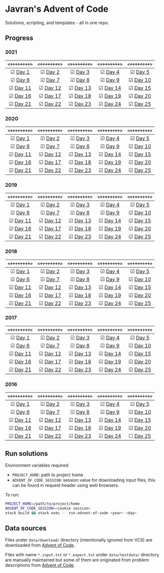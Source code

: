 # Javran's Advent of Code

Solutions, scripting, and templates - all in one repo.

## Progress

[//]: # (how to comment in MD: https://stackoverflow.com/a/20885980/315302)
[//]: # (PROGRESS_AUTOGEN_BEGIN)

### 2021

| `<++++++++>` | `<++++++++>` | `<++++++++>` | `<++++++++>` | `<++++++++>` |
| :-: | :-: | :-: | :-: | :-: |
| ☑ [Day 1](src/Javran/AdventOfCode/Y2021/Day1.hs) | ☑ [Day 2](src/Javran/AdventOfCode/Y2021/Day2.hs) | ☑ [Day 3](src/Javran/AdventOfCode/Y2021/Day3.hs) | ☑ [Day 4](src/Javran/AdventOfCode/Y2021/Day4.hs) | ☑ [Day 5](src/Javran/AdventOfCode/Y2021/Day5.hs) |
| ☑ [Day 6](src/Javran/AdventOfCode/Y2021/Day6.hs) | ☑ [Day 7](src/Javran/AdventOfCode/Y2021/Day7.hs) | ☑ [Day 8](src/Javran/AdventOfCode/Y2021/Day8.hs) | ☑ [Day 9](src/Javran/AdventOfCode/Y2021/Day9.hs) | ☑ [Day 10](src/Javran/AdventOfCode/Y2021/Day10.hs) |
| ☑ [Day 11](src/Javran/AdventOfCode/Y2021/Day11.hs) | ☑ [Day 12](src/Javran/AdventOfCode/Y2021/Day12.hs) | ☑ [Day 13](src/Javran/AdventOfCode/Y2021/Day13.hs) | ☑ [Day 14](src/Javran/AdventOfCode/Y2021/Day14.hs) | ☑ [Day 15](src/Javran/AdventOfCode/Y2021/Day15.hs) |
| ☑ [Day 16](src/Javran/AdventOfCode/Y2021/Day16.hs) | ☑ [Day 17](src/Javran/AdventOfCode/Y2021/Day17.hs) | ☑ [Day 18](src/Javran/AdventOfCode/Y2021/Day18.hs) | ☑ [Day 19](src/Javran/AdventOfCode/Y2021/Day19.hs) | ☑ [Day 20](src/Javran/AdventOfCode/Y2021/Day20.hs) |
| ☑ [Day 21](src/Javran/AdventOfCode/Y2021/Day21.hs) | ☑ [Day 22](src/Javran/AdventOfCode/Y2021/Day22.hs) | ☑ [Day 23](src/Javran/AdventOfCode/Y2021/Day23.hs) | ☑ [Day 24](src/Javran/AdventOfCode/Y2021/Day24.hs) | ☑ [Day 25](src/Javran/AdventOfCode/Y2021/Day25.hs) |

### 2020

| `<++++++++>` | `<++++++++>` | `<++++++++>` | `<++++++++>` | `<++++++++>` |
| :-: | :-: | :-: | :-: | :-: |
| ☑ [Day 1](src/Javran/AdventOfCode/Y2020/Day1.hs) | ☑ [Day 2](src/Javran/AdventOfCode/Y2020/Day2.hs) | ☑ [Day 3](src/Javran/AdventOfCode/Y2020/Day3.hs) | ☑ [Day 4](src/Javran/AdventOfCode/Y2020/Day4.hs) | ☑ [Day 5](src/Javran/AdventOfCode/Y2020/Day5.hs) |
| ☑ [Day 6](src/Javran/AdventOfCode/Y2020/Day6.hs) | ☑ [Day 7](src/Javran/AdventOfCode/Y2020/Day7.hs) | ☑ [Day 8](src/Javran/AdventOfCode/Y2020/Day8.hs) | ☑ [Day 9](src/Javran/AdventOfCode/Y2020/Day9.hs) | ☑ [Day 10](src/Javran/AdventOfCode/Y2020/Day10.hs) |
| ☑ [Day 11](src/Javran/AdventOfCode/Y2020/Day11.hs) | ☑ [Day 12](src/Javran/AdventOfCode/Y2020/Day12.hs) | ☑ [Day 13](src/Javran/AdventOfCode/Y2020/Day13.hs) | ☑ [Day 14](src/Javran/AdventOfCode/Y2020/Day14.hs) | ☑ [Day 15](src/Javran/AdventOfCode/Y2020/Day15.hs) |
| ☑ [Day 16](src/Javran/AdventOfCode/Y2020/Day16.hs) | ☑ [Day 17](src/Javran/AdventOfCode/Y2020/Day17.hs) | ☑ [Day 18](src/Javran/AdventOfCode/Y2020/Day18.hs) | ☑ [Day 19](src/Javran/AdventOfCode/Y2020/Day19.hs) | ☑ [Day 20](src/Javran/AdventOfCode/Y2020/Day20.hs) |
| ☑ [Day 21](src/Javran/AdventOfCode/Y2020/Day21.hs) | ☑ [Day 22](src/Javran/AdventOfCode/Y2020/Day22.hs) | ☑ [Day 23](src/Javran/AdventOfCode/Y2020/Day23.hs) | ☑ [Day 24](src/Javran/AdventOfCode/Y2020/Day24.hs) | ☑ [Day 25](src/Javran/AdventOfCode/Y2020/Day25.hs) |

### 2019

| `<++++++++>` | `<++++++++>` | `<++++++++>` | `<++++++++>` | `<++++++++>` |
| :-: | :-: | :-: | :-: | :-: |
| ☑ [Day 1](src/Javran/AdventOfCode/Y2019/Day1.hs) | ☑ [Day 2](src/Javran/AdventOfCode/Y2019/Day2.hs) | ☑ [Day 3](src/Javran/AdventOfCode/Y2019/Day3.hs) | ☑ [Day 4](src/Javran/AdventOfCode/Y2019/Day4.hs) | ☑ [Day 5](src/Javran/AdventOfCode/Y2019/Day5.hs) |
| ☑ [Day 6](src/Javran/AdventOfCode/Y2019/Day6.hs) | ☑ [Day 7](src/Javran/AdventOfCode/Y2019/Day7.hs) | ☑ [Day 8](src/Javran/AdventOfCode/Y2019/Day8.hs) | ☑ [Day 9](src/Javran/AdventOfCode/Y2019/Day9.hs) | ☑ [Day 10](src/Javran/AdventOfCode/Y2019/Day10.hs) |
| ☑ [Day 11](src/Javran/AdventOfCode/Y2019/Day11.hs) | ☑ [Day 12](src/Javran/AdventOfCode/Y2019/Day12.hs) | ☑ [Day 13](src/Javran/AdventOfCode/Y2019/Day13.hs) | ☑ [Day 14](src/Javran/AdventOfCode/Y2019/Day14.hs) | ☑ [Day 15](src/Javran/AdventOfCode/Y2019/Day15.hs) |
| ☑ [Day 16](src/Javran/AdventOfCode/Y2019/Day16.hs) | ☑ [Day 17](src/Javran/AdventOfCode/Y2019/Day17.hs) | ☑ [Day 18](src/Javran/AdventOfCode/Y2019/Day18.hs) | ☑ [Day 19](src/Javran/AdventOfCode/Y2019/Day19.hs) | ☑ [Day 20](src/Javran/AdventOfCode/Y2019/Day20.hs) |
| ☑ [Day 21](src/Javran/AdventOfCode/Y2019/Day21.hs) | ☑ [Day 22](src/Javran/AdventOfCode/Y2019/Day22.hs) | ☑ [Day 23](src/Javran/AdventOfCode/Y2019/Day23.hs) | ☑ [Day 24](src/Javran/AdventOfCode/Y2019/Day24.hs) | ☑ [Day 25](src/Javran/AdventOfCode/Y2019/Day25.hs) |

### 2018

| `<++++++++>` | `<++++++++>` | `<++++++++>` | `<++++++++>` | `<++++++++>` |
| :-: | :-: | :-: | :-: | :-: |
| ☑ [Day 1](src/Javran/AdventOfCode/Y2018/Day1.hs) | ☑ [Day 2](src/Javran/AdventOfCode/Y2018/Day2.hs) | ☑ [Day 3](src/Javran/AdventOfCode/Y2018/Day3.hs) | ☑ [Day 4](src/Javran/AdventOfCode/Y2018/Day4.hs) | ☑ [Day 5](src/Javran/AdventOfCode/Y2018/Day5.hs) |
| ☑ [Day 6](src/Javran/AdventOfCode/Y2018/Day6.hs) | ☑ [Day 7](src/Javran/AdventOfCode/Y2018/Day7.hs) | ☑ [Day 8](src/Javran/AdventOfCode/Y2018/Day8.hs) | ☑ [Day 9](src/Javran/AdventOfCode/Y2018/Day9.hs) | ☑ [Day 10](src/Javran/AdventOfCode/Y2018/Day10.hs) |
| ☑ [Day 11](src/Javran/AdventOfCode/Y2018/Day11.hs) | ☑ [Day 12](src/Javran/AdventOfCode/Y2018/Day12.hs) | ☑ [Day 13](src/Javran/AdventOfCode/Y2018/Day13.hs) | ☑ [Day 14](src/Javran/AdventOfCode/Y2018/Day14.hs) | ☑ [Day 15](src/Javran/AdventOfCode/Y2018/Day15.hs) |
| ☑ [Day 16](src/Javran/AdventOfCode/Y2018/Day16.hs) | ☑ [Day 17](src/Javran/AdventOfCode/Y2018/Day17.hs) | ☑ [Day 18](src/Javran/AdventOfCode/Y2018/Day18.hs) | ☑ [Day 19](src/Javran/AdventOfCode/Y2018/Day19.hs) | ☑ [Day 20](src/Javran/AdventOfCode/Y2018/Day20.hs) |
| ☑ [Day 21](src/Javran/AdventOfCode/Y2018/Day21.hs) | ☑ [Day 22](src/Javran/AdventOfCode/Y2018/Day22.hs) | ☑ [Day 23](src/Javran/AdventOfCode/Y2018/Day23.hs) | ☑ [Day 24](src/Javran/AdventOfCode/Y2018/Day24.hs) | ☑ [Day 25](src/Javran/AdventOfCode/Y2018/Day25.hs) |

### 2017

| `<++++++++>` | `<++++++++>` | `<++++++++>` | `<++++++++>` | `<++++++++>` |
| :-: | :-: | :-: | :-: | :-: |
| ☑ [Day 1](src/Javran/AdventOfCode/Y2017/Day1.hs) | ☑ [Day 2](src/Javran/AdventOfCode/Y2017/Day2.hs) | ☑ [Day 3](src/Javran/AdventOfCode/Y2017/Day3.hs) | ☑ [Day 4](src/Javran/AdventOfCode/Y2017/Day4.hs) | ☑ [Day 5](src/Javran/AdventOfCode/Y2017/Day5.hs) |
| ☑ [Day 6](src/Javran/AdventOfCode/Y2017/Day6.hs) | ☑ [Day 7](src/Javran/AdventOfCode/Y2017/Day7.hs) | ☑ [Day 8](src/Javran/AdventOfCode/Y2017/Day8.hs) | ☑ [Day 9](src/Javran/AdventOfCode/Y2017/Day9.hs) | ☑ [Day 10](src/Javran/AdventOfCode/Y2017/Day10.hs) |
| ☑ [Day 11](src/Javran/AdventOfCode/Y2017/Day11.hs) | ☑ [Day 12](src/Javran/AdventOfCode/Y2017/Day12.hs) | ☑ [Day 13](src/Javran/AdventOfCode/Y2017/Day13.hs) | ☑ [Day 14](src/Javran/AdventOfCode/Y2017/Day14.hs) | ☑ [Day 15](src/Javran/AdventOfCode/Y2017/Day15.hs) |
| ☑ [Day 16](src/Javran/AdventOfCode/Y2017/Day16.hs) | ☑ [Day 17](src/Javran/AdventOfCode/Y2017/Day17.hs) | ☑ [Day 18](src/Javran/AdventOfCode/Y2017/Day18.hs) | ☑ [Day 19](src/Javran/AdventOfCode/Y2017/Day19.hs) | ☑ [Day 20](src/Javran/AdventOfCode/Y2017/Day20.hs) |
| ☑ [Day 21](src/Javran/AdventOfCode/Y2017/Day21.hs) | ☑ [Day 22](src/Javran/AdventOfCode/Y2017/Day22.hs) | ☑ [Day 23](src/Javran/AdventOfCode/Y2017/Day23.hs) | ☑ [Day 24](src/Javran/AdventOfCode/Y2017/Day24.hs) | ☑ [Day 25](src/Javran/AdventOfCode/Y2017/Day25.hs) |

### 2016

| `<++++++++>` | `<++++++++>` | `<++++++++>` | `<++++++++>` | `<++++++++>` |
| :-: | :-: | :-: | :-: | :-: |
| ☑ [Day 1](src/Javran/AdventOfCode/Y2016/Day1.hs) | ☑ [Day 2](src/Javran/AdventOfCode/Y2016/Day2.hs) | ☑ [Day 3](src/Javran/AdventOfCode/Y2016/Day3.hs) | ☑ [Day 4](src/Javran/AdventOfCode/Y2016/Day4.hs) | ☑ [Day 5](src/Javran/AdventOfCode/Y2016/Day5.hs) |
| ☑ [Day 6](src/Javran/AdventOfCode/Y2016/Day6.hs) | ☑ [Day 7](src/Javran/AdventOfCode/Y2016/Day7.hs) | ☑ [Day 8](src/Javran/AdventOfCode/Y2016/Day8.hs) | ☑ [Day 9](src/Javran/AdventOfCode/Y2016/Day9.hs) | ☑ [Day 10](src/Javran/AdventOfCode/Y2016/Day10.hs) |
| ☑ [Day 11](src/Javran/AdventOfCode/Y2016/Day11.hs) | ☑ [Day 12](src/Javran/AdventOfCode/Y2016/Day12.hs) | ☑ [Day 13](src/Javran/AdventOfCode/Y2016/Day13.hs) | ☑ [Day 14](src/Javran/AdventOfCode/Y2016/Day14.hs) | ☑ [Day 15](src/Javran/AdventOfCode/Y2016/Day15.hs) |
| ☑ [Day 16](src/Javran/AdventOfCode/Y2016/Day16.hs) | ☑ [Day 17](src/Javran/AdventOfCode/Y2016/Day17.hs) | ☑ [Day 18](src/Javran/AdventOfCode/Y2016/Day18.hs) | ☑ [Day 19](src/Javran/AdventOfCode/Y2016/Day19.hs) | ☑ [Day 20](src/Javran/AdventOfCode/Y2016/Day20.hs) |
| ☑ [Day 21](src/Javran/AdventOfCode/Y2016/Day21.hs) | ☑ [Day 22](src/Javran/AdventOfCode/Y2016/Day22.hs) | ☑ [Day 23](src/Javran/AdventOfCode/Y2016/Day23.hs) | ☑ [Day 24](src/Javran/AdventOfCode/Y2016/Day24.hs) | ☐ [Day 25](src/Javran/AdventOfCode/Y2016/Day25.hs) |


[//]: # (PROGRESS_AUTOGEN_END)

## Run solutions

Environment variables required:

- `PROJECT_HOME`: path to project home
- `ADVENT_OF_CODE_SESSION`: session value for downloading input files, this can be found in request header using web browsers.

To run:

```sh
PROJECT_HOME=/path/to/project/home
ADVENT_OF_CODE_SESSION=<cookie session>
stack build && stack exec -- run-advent-of-code <year> <day>
```

## Data sources

Files under `data/download/` directory (intentionally ignored from VCS) are downloaded from [Advent of Code](https://adventofcode.com/).

Files with name `*.input.txt` or `*.expect.txt` under `data/testdata/` directory are manually maintained but
some of them are originated from problem descriptions from [Advent of Code](https://adventofcode.com/).

